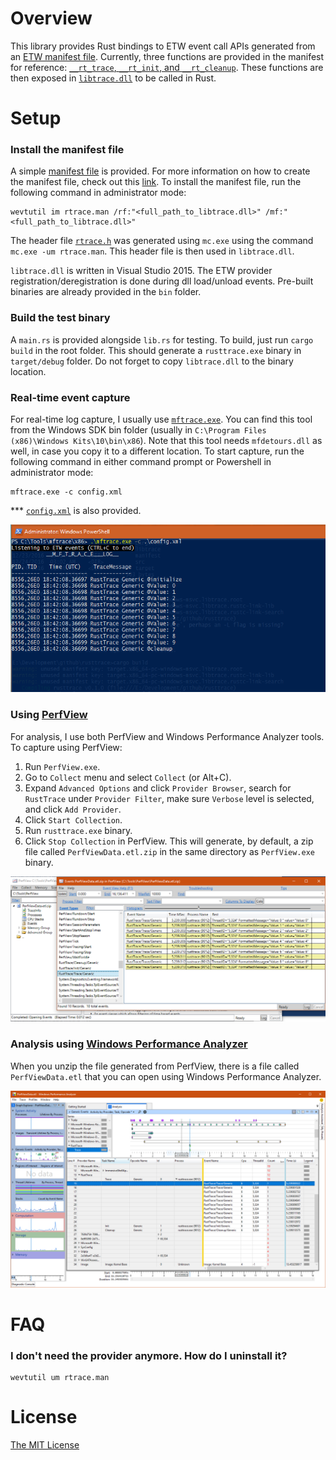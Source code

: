 # Overview

This library provides Rust bindings to ETW event call APIs generated from an [ETW manifest file](./manifest/rtrace.man). Currently, three functions are provided in the manifest for reference: [`__rt_trace`, `__rt_init`, and `__rt_cleanup`](./libtrace/libtrace/exports.def). These functions are then exposed in [`libtrace.dll`](./libtrace/libtrace/libtrace.cpp) to be called in Rust.

# Setup

### Install the manifest file

A simple [manifest file](./manifest/rtrace.man) is provided. For more information on how to create the manifest file, check out this [link](https://msdn.microsoft.com/en-us/library/windows/desktop/dd996930(v=vs.85).aspx). To install the manifest file, run the following command in administrator mode:

```
wevtutil im rtrace.man /rf:"<full_path_to_libtrace.dll>" /mf:"<full_path_to_libtrace.dll>"
```

The header file [`rtrace.h`](./manifest/rtrace.h) was generated using `mc.exe` using the command `mc.exe -um rtrace.man`. This header file is then used in `libtrace.dll`.

`libtrace.dll` is written in Visual Studio 2015. The ETW provider registration/deregistration is done during dll load/unload events. Pre-built binaries are already provided in the `bin` folder.

### Build the test binary

A `main.rs` is provided alongside `lib.rs` for testing. To build, just run `cargo build` in the root folder. This should generate a `rusttrace.exe` binary in `target/debug` folder. Do not forget to copy `libtrace.dll` to the binary location.

### Real-time event capture

For real-time log capture, I usually use [`mftrace.exe`](https://msdn.microsoft.com/en-us/library/windows/desktop/ff685370(v=vs.85).aspx). You can find this tool from the Windows SDK bin folder (usually in `C:\Program Files (x86)\Windows Kits\10\bin\x86`). Note that this tool needs `mfdetours.dll` as well, in case you copy it to a different location. To start capture, run the following command in either command prompt or Powershell in administrator mode:

```
mftrace.exe -c config.xml
```

*** [`config.xml`](./manifest/config.xml) is also provided.

![mftrace](./assets/mftrace.png)

### Using [PerfView](https://github.com/Microsoft/perfview)

For analysis, I use both PerfView and Windows Performance Analyzer tools. To capture using PerfView:

1. Run `PerfView.exe`.
2. Go to `Collect` menu and select `Collect` (or Alt+C).
3. Expand `Advanced Options` and click `Provider Browser`, search for `RustTrace` under `Provider Filter`, make sure `Verbose` level is selected, and click `Add Provider`.
4. Click `Start Collection`.
5. Run `rusttrace.exe` binary.
6. Click `Stop Collection` in PerfView. This will generate, by default, a zip file called `PerfViewData.etl.zip` in the same directory as `PerfView.exe` binary.

![perfview](./assets/perfview.png)

### Analysis using [Windows Performance Analyzer](https://msdn.microsoft.com/en-us/library/windows/hardware/hh448170.aspx)

When you unzip the file generated from PerfView, there is a file called `PerfViewData.etl` that you can open using Windows Performance Analyzer.

![wpa](./assets/wpa.png)

# FAQ

### I don't need the provider anymore. How do I uninstall it?

```
wevtutil um rtrace.man
```

# License

[The MIT License](./LICENSE.md)

